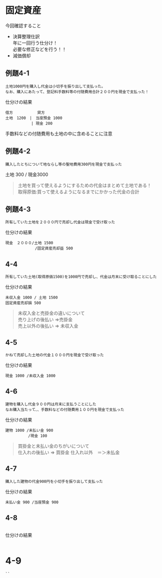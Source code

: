 # 固定資産
今回確認すること
- 決算整理仕訳  
年に一回行う仕分け！  
必要な修正などを行う！！
- 減価償却
## 例題4-1
```
土地1000円を購入し代金は小切手を振り出して支払った。
なお、購入にあたって、登記料手数料等の付随費用合計２００円を現金で支払った！
```
仕分けの結果
```
借方　         貸方
土地　1200　|　当座預金 1000
        　　| 現金 200
```
手数料などの付随費用も土地の中に含めることに注意
## 例題4-2
```
購入したとちについて地ならし等の聖地費用300円を現金で支払った
```
土地 300 / 現金3000
>土地を買って使えるようにするための代金はまとめて土地である！  
取得原価:買って使えるようになるまでにかかった代金の合計

## 例題4-3
```
所有していた土地を２０００円で売却し代金は現金で受け取った
```
仕分けの結果
```
現金　２０００/土地 1500
             /固定資産売却益 500
```

## 4-4
```
所有していた土地(取得原価1500)を1000円で売却し、代金は月末に受け取ることにした
```
仕分けの結果
```
未収入金 1000 / 土地 1500
固定資産売却損 500
```
>未収入金と売掛金の違いについて  
売り上げの後払い =>売掛金  
売上以外の後払い => 未収入金


## 4-5
```
かねて売却した土地の代金１０００円を現金で受け取った
```
仕分けの結果
```
現金 1000 /未収入金 1000
```

## 4-6

```
建物を購入し代金９００円は月末に支払うことにした
なお購入当たって、、手数料などの付随費用１００円を現金で支払った
```
仕分けの結果
```
建物 1000 /未払い金 900
          /現金 100
```
>買掛金と未払い金のちがいについて  
仕入れの後払い => 買掛金
仕入れ以外　＝＞未払金

## 4-7
```
購入した建物の代金900円を小切手を振り出して支払った
```

仕分けの結果
```
未払い金 900 /当座預金 900
```
## 4-8
```
```
仕分けの結果
```
```

# 4-9
```
``